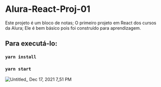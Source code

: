 # Alura-React-Proj-01
Este projeto é um bloco de notas;
O primeiro projeto em React dos cursos da Alura;
Ele é bem básico pois foi construído para aprendizagem.

## Para executá-lo:

### `yarn install`
### `yarn start`


![Untitled_ Dec 17, 2021 7_51 PM](https://user-images.githubusercontent.com/49179422/146617882-6309a653-2fab-40fd-8d4c-7d2266e6364a.gif)
